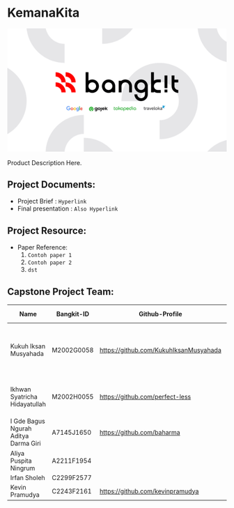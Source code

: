 # KemanaKita

<p align="center">
  <img src="https://github.com/perfect-less/KemanaKita/blob/main/bangkit_banner.png">
</p>

Product Description Here.

## Project Documents:
- Project Brief : ```Hyperlink```
- Final presentation : ```Also Hyperlink```

## Project Resource: 
- Paper Reference: 
    1. ```Contoh paper 1```
    2. ```Contoh paper 2```
    3. ```dst```
    

## Capstone Project Team: 
| Name | Bangkit-ID | Github-Profile | Task | Progress On Task |
| ------ | ------ | ------ | ------ | ------ |
| Kukuh Iksan Musyahada  | M2002G0058  | https://github.com/KukuhIksanMusyahada | Collecting Dataset, building the model, improving the model | Done |
| Ikhwan Syatricha Hidayatullah  | M2002H0055  | https://github.com/perfect-less | improving the model, build inference | Done |
| I Gde Bagus Ngurah Aditya Darma Giri | A7145J1650  | https://github.com/baharma |  |  |
| Aliya Puspita Ningrum | A2211F1954 |  |  |  |
| Irfan Sholeh | C2299F2577 |  |  |  |
| Kevin Pramudya  | C2243F2161 | https://github.com/kevinpramudya |  |  |
